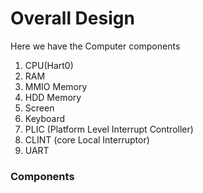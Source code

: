 # Overall Design


Here we have the Computer components
1. CPU(Hart0)
2. RAM
3. MMIO Memory
4. HDD Memory
5. Screen
6. Keyboard
7. PLIC  (Platform Level Interrupt Controller)
8. CLINT (core Local Interruptor)
9. UART

### Components 
   


































<!-- 
##### Late desigs

Let us be on the same page:
1. People romantisize heroic statements
2. Someone who understands something gains the ability to explain things well
3. You can only say you truly understand something if you can recreate it. (given enough time and resources).

heroic things like ; 
    - do hard things
    - be innovative
    - Implement time travelling

The thing is, these things are ugly on the ground. People fail terribly, no matter how obssessed they were.  
An innovator faces the risk of being wrong and poor.  They may be a liitle lucky and be right but poor. It is very hard to be truly innovative.

If you were given 2 years to implement time travel, chances are half way you will still not have understood what you are doing. You won't have understood the implementation. You won't have the desigs. The designs will keep on changing.

 -->
